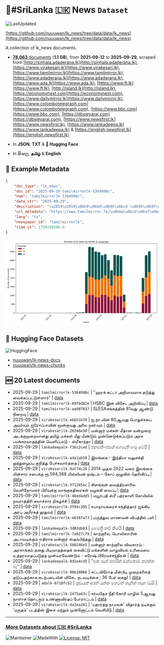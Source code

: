 # 📄#SriLanka 🇱🇰 News `Dataset`

![LastUpdated](https://img.shields.io/badge/last_updated-2025--09--29_18:35:09-green)

[https://github.com/nuuuwan/lk_news/tree/data/data/lk_news](https://github.com/nuuuwan/lk_news/tree/data/data/lk_news)

A collection of lk_news documents.

- [**78,063** documents](https://github.com/nuuuwan/lk_news/tree/data/data/lk_news) (**1.1 GB**), from **2021-09-12** to **2025-09-29**, scraped from [http://sinhala.adaderana.lk](http://sinhala.adaderana.lk), [https://www.virakesari.lk](https://www.virakesari.lk), [https://www.tamilmirror.lk](https://www.tamilmirror.lk), [https://www.adaderana.lk](https://www.adaderana.lk), [https://www.ada.lk](https://www.ada.lk), [https://www.ft.lk](https://www.ft.lk), [http://island.lk](http://island.lk), [https://economynext.com](https://economynext.com), [https://www.dailymirror.lk](https://www.dailymirror.lk), [https://www.colombotelegraph.com](https://www.colombotelegraph.com), [https://www.bbc.com](https://www.bbc.com), [https://dbsjeyaraj.com](https://dbsjeyaraj.com), [https://www.newsfirst.lk](https://www.newsfirst.lk), [https://www.lankadeepa.lk](https://www.lankadeepa.lk) & [https://english.newsfirst.lk](https://english.newsfirst.lk)

- In **JSON**, **TXT** & **🤗 Hugging Face**

- In **සිංහල**, **தமிழ்** & **English**

## 📝 Example Metadata

```json
{
    "doc_type": "lk_news",
    "doc_id": "2025-09-29-tamilmirrorlk-5364990c",
    "num": "tamilmirrorlk-5364990c",
    "date_str": "2025-09-29",
    "description": "\u2019\u2019\u0bb9\u0bb0\u0b95\u0bcd \u0b95\u0b9f\u0bcd\u0b9f\u0bbe \u0b85\u0ba8\u0bbf\u0baf\u0bbe\u0baf\u0bae\u0bbe\u0b95 \u0ba4\u0b9f\u0bc1\u0ba4\u0bcd\u0ba4\u0bc1 \u0bb5\u0bc8\u0b95\u0bcd\u0b95\u0baa\u0bcd\u0baa\u0b9f\u0bcd\u0b9f\u0bc1\u0bb3\u0bcd\u0bb3\u0bbe\u0bb0\u0bcd\u201d",
    "url_metadata": "https://www.tamilmirror.lk/\u0b9a\u0bc6\u0baf\u0bcd\u0ba4\u0bbf\u0b95\u0bb3\u0bcd/\u0bb9\u0bb0\u0b95\u0bcd-\u0b95\u0b9f\u0bcd\u0b9f\u0bbe-\u0b85\u0ba8\u0bbf\u0baf\u0bbe\u0baf\u0bae\u0bbe\u0b95-\u0ba4\u0b9f\u0bc1\u0ba4\u0bcd\u0ba4\u0bc1-\u0bb5\u0bc8\u0b95\u0bcd\u0b95\u0baa\u0bcd\u0baa\u0b9f\u0bcd\u0b9f\u0bc1\u0bb3\u0bcd\u0bb3\u0bbe\u0bb0\u0bcd/175-365495",
    "lang": "ta",
    "newspaper_id": "tamilmirrorlk",
    "time_ut": 1759150208.0
}
```

![Chart](https://raw.githubusercontent.com/nuuuwan/lk_news/refs/heads/data/data/lk_news/docs_by_month_and_lang.png)

## 🤗 Hugging Face Datasets

![HuggingFace](https://img.shields.io/badge/-HuggingFace-FDEE21?style=for-the-badge&logo=HuggingFace)

- [nuuuwan/lk-news-docs](https://huggingface.co/datasets/nuuuwan/lk-news-docs)
- [nuuuwan/lk-news-chunks](https://huggingface.co/datasets/nuuuwan/lk-news-chunks)

## 🆕 20 Latest documents

- 2025-09-29 | `tamilmirrorlk-5364990c` | ’’ஹரக் கட்டா அநியாயமாக தடுத்து வைக்கப்பட்டுள்ளார்” | [data](https://github.com/nuuuwan/lk_news/tree/data/data/lk_news/2020s/2025/2025-09-29-tamilmirrorlk-5364990c)
- 2025-09-29 | `tamilmirrorlk-89fbd82e` | HSBC இன்‌ விசேட அறிவிப்பு | [data](https://github.com/nuuuwan/lk_news/tree/data/data/lk_news/2020s/2025/2025-09-29-tamilmirrorlk-89fbd82e)
- 2025-09-29 | `tamilmirrorlk-aa087837` | SLESAசங்கத்தின் 81வது ஆண்டு நிறைவு | [data](https://github.com/nuuuwan/lk_news/tree/data/data/lk_news/2020s/2025/2025-09-29-tamilmirrorlk-aa087837)
- 2025-09-29 | `virakesarilk-ebb51b78` | ஐ.நா.வின் 80ஆவது பொதுச்சபை அமர்வும் ஐரோப்பாவின் மூன்றாவது அலை நகர்வும் | [data](https://github.com/nuuuwan/lk_news/tree/data/data/lk_news/2020s/2025/2025-09-29-virakesarilk-ebb51b78)
- 2025-09-29 | `virakesarilk-26346e30` | மன்னார் மக்கள் மீதான வன்முறை அடக்குமுறையானது தமிழ் மக்கள் மீது மீண்டும் முன்னெடுக்கப்படும் அரச பயங்கரவாதத்தின் வெளிப்பாடு - ஸ்ரீகாந்தா | [data](https://github.com/nuuuwan/lk_news/tree/data/data/lk_news/2020s/2025/2025-09-29-virakesarilk-26346e30)
- 2025-09-29 | `lankadeepalk-f36c2ced` | ජනපති-ජපන් අගමැති හමු වෙයි | [data](https://github.com/nuuuwan/lk_news/tree/data/data/lk_news/2020s/2025/2025-09-29-lankadeepalk-f36c2ced)
- 2025-09-29 | `virakesarilk-ada1ab58` | இலங்கை - இந்தியா வலுசக்தி ஒத்துழைப்பு குறித்து பேச்சுவார்த்தை | [data](https://github.com/nuuuwan/lk_news/tree/data/data/lk_news/2020s/2025/2025-09-29-virakesarilk-ada1ab58)
- 2025-09-29 | `virakesarilk-9af74c28` | 2014 முதல் 2022 வரை இலங்கை மின்சார சபைக்கு ரூ.594,368 மில்லியன் நஷ்டம் – கோப் குழுவில் தெரிவிப்பு | [data](https://github.com/nuuuwan/lk_news/tree/data/data/lk_news/2020s/2025/2025-09-29-virakesarilk-9af74c28)
- 2025-09-29 | `virakesarilk-371265ec` | கிளங்கன் வைத்தியசாலை வெளிநோயளர் பிரிவுக்கு வாங்குகதிரைகள் வழங்கி வைப்பு | [data](https://github.com/nuuuwan/lk_news/tree/data/data/lk_news/2020s/2025/2025-09-29-virakesarilk-371265ec)
- 2025-09-29 | `tamilmirrorlk-46edadd5` | மயூரபதி ஸ்ரீ பத்ரகாளி கோயிலில்  நவராத்திரி கலாச்சார நிகழ்ச்சி | [data](https://github.com/nuuuwan/lk_news/tree/data/data/lk_news/2020s/2025/2025-09-29-tamilmirrorlk-46edadd5)
- 2025-09-29 | `virakesarilk-3f94c305` | சபாநாயகரைச் சந்தித்தார் ஐக்கிய அரபு அமீரகத் தூதுவர் | [data](https://github.com/nuuuwan/lk_news/tree/data/data/lk_news/2020s/2025/2025-09-29-virakesarilk-3f94c305)
- 2025-09-29 | `tamilmirrorlk-e6387a73` | மருத்துவ மாணவன் விபத்தில் பலி | [data](https://github.com/nuuuwan/lk_news/tree/data/data/lk_news/2020s/2025/2025-09-29-tamilmirrorlk-e6387a73)
- 2025-09-29 | `lankadeepalk-3d03db83` | මෛත්‍රී කවි කියයි | [data](https://github.com/nuuuwan/lk_news/tree/data/data/lk_news/2020s/2025/2025-09-29-lankadeepalk-3d03db83)
- 2025-09-29 | `tamilmirrorlk-7a027c79` | காற்றாலை, பொலிஸாரின் அடாவடிக்கும் எதிராக மன்னார் ஸ்தம்பித்தது | [data](https://github.com/nuuuwan/lk_news/tree/data/data/lk_news/2020s/2025/2025-09-29-tamilmirrorlk-7a027c79)
- 2025-09-29 | `virakesarilk-5b0246e5` | மன்னார் காற்றாலை விவகாரம் : அரசாங்கம் தனது பிடிவாதத்தைக் கைவிட்டு மக்களின் வாழ்வியல் உரிமையை உத்தரவாதப்படுத்த முன்வரவேண்டும் - சுரேஷ் பிரேமச்சந்திரன் | [data](https://github.com/nuuuwan/lk_news/tree/data/data/lk_news/2020s/2025/2025-09-29-virakesarilk-5b0246e5)
- 2025-09-29 | `lankadeepalk-8d2a4cd5` | ’’එක පෑන් පහරින්  ඔක්කොම කරන්න බෑ’’ | [data](https://github.com/nuuuwan/lk_news/tree/data/data/lk_news/2020s/2025/2025-09-29-lankadeepalk-8d2a4cd5)
- 2025-09-29 | `virakesarilk-90b100b6` | சட்டவிரோத மீன்பிடி முறைகளைத் தடுப்பதற்காக கடற்படையின் விசேட நடவடிக்கை ; 36 பேர் கைது! | [data](https://github.com/nuuuwan/lk_news/tree/data/data/lk_news/2020s/2025/2025-09-29-virakesarilk-90b100b6)
- 2025-09-29 | `adalk-6718fc52` | කුඩයක් අරන් යන්න හෙටත් තැනින් තැන වැසි | [data](https://github.com/nuuuwan/lk_news/tree/data/data/lk_news/2020s/2025/2025-09-29-adalk-6718fc52)
- 2025-09-29 | `virakesarilk-2475a43c` | சர்வதேச நீதி கோரி யாழில் 5ஆவது நாளாக தொடரும் உண்ணாவிரதப் போராட்டம் | [data](https://github.com/nuuuwan/lk_news/tree/data/data/lk_news/2020s/2025/2025-09-29-virakesarilk-2475a43c)
- 2025-09-29 | `virakesarilk-da3aa281` | 'யதார்த்த நாயகன்' விதார்த் நடிக்கும் 'மருதம்' படத்தின் இசை மற்றும் முன்னோட்டம் வெளியீடு | [data](https://github.com/nuuuwan/lk_news/tree/data/data/lk_news/2020s/2025/2025-09-29-virakesarilk-da3aa281)

---

### [More Datasets about 🇱🇰 #SriLanka](https://github.com/nuuuwan/lk_datasets)

![Maintainer](https://img.shields.io/badge/maintainer-nuuuwan-red)
![MadeWith](https://img.shields.io/badge/made_with-python-blue)
[![License: MIT](https://img.shields.io/badge/License-MIT-yellow.svg)](https://opensource.org/licenses/MIT)
